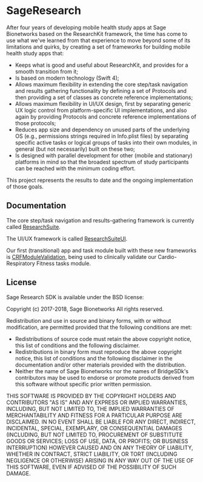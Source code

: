 # SageResearch

After four years of developing mobile health study apps at Sage Bionetworks based on the ResearchKit framework, the time has come to use what we've learned from that experience to move beyond some of its limitations and quirks, by creating a set of frameworks for building mobile health study apps that:

- Keeps what is good and useful about ResearchKit, and provides for a smooth transition from it;
- Is based on modern technology (Swift 4);
- Allows maximum flexibility in extending the core step/task navigation and results gathering functionality by defining a set of Protocols and then providing a set of classes as concrete reference implementations;
- Allows maximum flexibility in UI/UX design, first by separating generic UX logic control from platform-specific UI implementations, and also again by providing Protocols and concrete reference implementations of those protocols;
- Reduces app size and dependency on unused parts of the underlying OS (e.g., permissions strings required in Info.plist files) by separating specific active tasks or logical groups of tasks into their own modules, in general (but not necessarily) built on these two;
- Is designed with parallel development for other (mobile and stationary) platforms in mind so that the broadest spectrum of study participants can be reached with the minimum coding effort.

This project represents the results to date and the ongoing implementation of those goals.

## Documentation

The core step/task navigation and results-gathering framework is currently called [ResearchSuite](https://erin-mounts.github.io/sageresearch/documentation/researchsuite).

The UI/UX framework is called [ResearchSuiteUI](https://erin-mounts.github.io/sageresearch/documentation/researchsuiteui).

Our first (transitional) app and task module built with these new frameworks is [CRFModuleValidation](https://github.com/Sage-Bionetworks/CRFValidationApp), being used to clinically validate our Cardio-Respiratory Fitness tasks module.

## License

Sage Research SDK is available under the BSD license:

Copyright (c) 2017-2018, Sage Bionetworks
All rights reserved.

Redistribution and use in source and binary forms, with or without
modification, are permitted provided that the following conditions are met:
* Redistributions of source code must retain the above copyright
notice, this list of conditions and the following disclaimer.
* Redistributions in binary form must reproduce the above copyright
notice, this list of conditions and the following disclaimer in the
documentation and/or other materials provided with the distribution.
* Neither the name of Sage Bionetworks nor the names of BridgeSDk's
contributors may be used to endorse or promote products derived from
this software without specific prior written permission.

THIS SOFTWARE IS PROVIDED BY THE COPYRIGHT HOLDERS AND CONTRIBUTORS "AS IS" AND
ANY EXPRESS OR IMPLIED WARRANTIES, INCLUDING, BUT NOT LIMITED TO, THE IMPLIED
WARRANTIES OF MERCHANTABILITY AND FITNESS FOR A PARTICULAR PURPOSE ARE
DISCLAIMED. IN NO EVENT SHALL <COPYRIGHT HOLDER> BE LIABLE FOR ANY
DIRECT, INDIRECT, INCIDENTAL, SPECIAL, EXEMPLARY, OR CONSEQUENTIAL DAMAGES
(INCLUDING, BUT NOT LIMITED TO, PROCUREMENT OF SUBSTITUTE GOODS OR SERVICES;
LOSS OF USE, DATA, OR PROFITS; OR BUSINESS INTERRUPTION) HOWEVER CAUSED AND
ON ANY THEORY OF LIABILITY, WHETHER IN CONTRACT, STRICT LIABILITY, OR TORT
(INCLUDING NEGLIGENCE OR OTHERWISE) ARISING IN ANY WAY OUT OF THE USE OF THIS
SOFTWARE, EVEN IF ADVISED OF THE POSSIBILITY OF SUCH DAMAGE.

